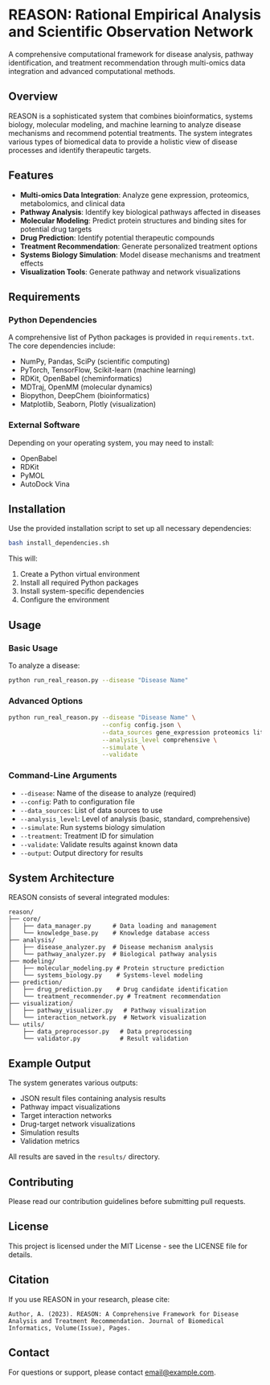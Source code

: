 # REASON: Rational Empirical Analysis and Scientific Observation Network

A comprehensive computational framework for disease analysis, pathway identification, and treatment recommendation through multi-omics data integration and advanced computational methods.

## Overview

REASON is a sophisticated system that combines bioinformatics, systems biology, molecular modeling, and machine learning to analyze disease mechanisms and recommend potential treatments. The system integrates various types of biomedical data to provide a holistic view of disease processes and identify therapeutic targets.

## Features

- **Multi-omics Data Integration**: Analyze gene expression, proteomics, metabolomics, and clinical data
- **Pathway Analysis**: Identify key biological pathways affected in diseases
- **Molecular Modeling**: Predict protein structures and binding sites for potential drug targets
- **Drug Prediction**: Identify potential therapeutic compounds
- **Treatment Recommendation**: Generate personalized treatment options
- **Systems Biology Simulation**: Model disease mechanisms and treatment effects
- **Visualization Tools**: Generate pathway and network visualizations

## Requirements

### Python Dependencies

A comprehensive list of Python packages is provided in `requirements.txt`. The core dependencies include:

- NumPy, Pandas, SciPy (scientific computing)
- PyTorch, TensorFlow, Scikit-learn (machine learning)
- RDKit, OpenBabel (cheminformatics)
- MDTraj, OpenMM (molecular dynamics)
- Biopython, DeepChem (bioinformatics)
- Matplotlib, Seaborn, Plotly (visualization)

### External Software

Depending on your operating system, you may need to install:

- OpenBabel
- RDKit
- PyMOL
- AutoDock Vina

## Installation

Use the provided installation script to set up all necessary dependencies:

```bash
bash install_dependencies.sh
```

This will:
1. Create a Python virtual environment
2. Install all required Python packages
3. Install system-specific dependencies
4. Configure the environment

## Usage

### Basic Usage

To analyze a disease:

```bash
python run_real_reason.py --disease "Disease Name"
```

### Advanced Options

```bash
python run_real_reason.py --disease "Disease Name" \
                          --config config.json \
                          --data_sources gene_expression proteomics literature \
                          --analysis_level comprehensive \
                          --simulate \
                          --validate
```

### Command-Line Arguments

- `--disease`: Name of the disease to analyze (required)
- `--config`: Path to configuration file
- `--data_sources`: List of data sources to use
- `--analysis_level`: Level of analysis (basic, standard, comprehensive)
- `--simulate`: Run systems biology simulation
- `--treatment`: Treatment ID for simulation
- `--validate`: Validate results against known data
- `--output`: Output directory for results

## System Architecture

REASON consists of several integrated modules:

```
reason/
├── core/
│   ├── data_manager.py      # Data loading and management
│   └── knowledge_base.py    # Knowledge database access
├── analysis/
│   ├── disease_analyzer.py  # Disease mechanism analysis
│   └── pathway_analyzer.py  # Biological pathway analysis
├── modeling/
│   ├── molecular_modeling.py # Protein structure prediction
│   └── systems_biology.py    # Systems-level modeling
├── prediction/
│   ├── drug_prediction.py    # Drug candidate identification
│   └── treatment_recommender.py # Treatment recommendation
├── visualization/
│   ├── pathway_visualizer.py   # Pathway visualization
│   └── interaction_network.py  # Network visualization
└── utils/
    ├── data_preprocessor.py   # Data preprocessing
    └── validator.py           # Result validation
```

## Example Output

The system generates various outputs:

- JSON result files containing analysis results
- Pathway impact visualizations
- Target interaction networks
- Drug-target network visualizations
- Simulation results
- Validation metrics

All results are saved in the `results/` directory.

## Contributing

Please read our contribution guidelines before submitting pull requests.

## License

This project is licensed under the MIT License - see the LICENSE file for details.

## Citation

If you use REASON in your research, please cite:

```
Author, A. (2023). REASON: A Comprehensive Framework for Disease Analysis and Treatment Recommendation. Journal of Biomedical Informatics, Volume(Issue), Pages.
```

## Contact

For questions or support, please contact [email@example.com](mailto:email@example.com). 